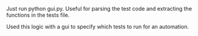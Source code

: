 Just run python gui.py. Useful for parsing the test code and extracting the functions in the tests file.

Used this logic with a gui to specify which tests to run for an automation.
